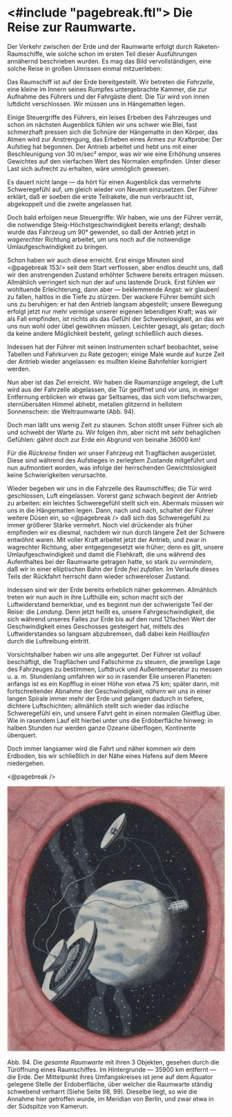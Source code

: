 <#include "pagebreak.ftl">
Die Reise zur Raumwarte.
========================

Der Verkehr zwischen der Erde und der Raumwarte erfolgt
durch Raketen-Raumschiffe, wie solche schon im ersten Teil dieser
Ausführungen annähernd beschrieben wurden. Es mag das
Bild vervollständigen, eine solche Reise in großen Umrissen einmal
mitzuerleben:

Das Raumschiff ist auf der Erde bereitgestellt. Wir betreten
die *Fahrzelle*, eine kleine im Innern seines Rumpfes untergebrachte
Kammer, die zur Aufnahme des Führers und der Fahrgäste
dient. Die Tür wird von innen luftdicht verschlossen.
Wir müssen uns in Hängematten legen.

Einige Steuergriffe des Führers, ein leises Erbeben des Fahrzeuges
und schon im nächsten Augenblick fühlen wir uns schwer
wie Blei, fast schmerzhaft pressen sich die Schnüre der Hängematte
in den Körper, das Atmen wird zur Anstrengung, das
Erheben eines Armes zur Kraftprobe: Der Aufstieg hat begonnen.
Der Antrieb arbeitet und hebt uns mit einer Beschleunigung von
30 m/sec² empor, was wir wie eine Erhöhung unseres Gewichtes
auf den vierfachen Wert des Normalen empfinden. Unter dieser
Last sich aufrecht zu erhalten, wäre unmöglich gewesen.

Es dauert nicht lange — da hört für einen Augenblick das
vermehrte Schweregefühl auf, um gleich wieder von Neuem einzusetzen.
Der Führer erklärt, daß er soeben die erste Teilrakete,
die nun verbraucht ist, abgekoppelt und die zweite angelassen hat.

Doch bald erfolgen neue Steuergriffe: Wir haben, wie uns der
Führer verrät, die notwendige Steig-Höchstgeschwindigkeit bereits
erlangt; deshalb wurde das Fahrzeug um 90° gewendet, so daß
der Antrieb jetzt in *wagerechter* Richtung arbeitet, um uns
noch auf die notwendige Umlaufgeschwindigkeit zu bringen.

Schon haben wir auch diese erreicht. Erst einige Minuten sind
\<@pagebreak 153/> seit dem Start verflossen, aber endlos deucht uns, daß wir den
anstrengenden Zustand erhöhter Schwere bereits ertragen müssen.
Allmählich verringert sich nun der auf uns lastende Druck. Erst
fühlen wir wohltuende Erleichterung, dann aber — beklemmende
Angst: wir glauben! zu fallen, haltlos in die Tiefe zu stürzen.
Der wackere Führer bemüht sich uns zu beruhigen: er hat den
Antrieb langsam abgestellt; unsere Bewegung erfolgt jetzt nur
mehr vermöge unserer eigenen lebendigen Kraft; was wir als
Fall empfinden, ist nichts als das Gefühl der Schwerelosigkeit,
an das wir uns nun wohl oder übel gewöhnen müssen. Leichter
gesagt, als getan; doch da keine andere Möglichkeit besteht,
gelingt schließlich auch dieses.

Indessen hat der Führer mit seinen Instrumenten scharf beobachtet,
seine Tabellen und Fahrkurven zu Rate gezogen; einige
Male wurde auf kurze Zeit der Antrieb wieder angelassen: es
mußten kleine Bahnfehler korrigiert werden.

Nun aber ist das Ziel erreicht. Wir haben die Raumanzüge
angelegt, die Luft wird aus der Fahrzelle abgelassen, die Tür
geöffnet und vor uns, in einiger Entfernung erblicken wir etwas
gar Seltsames, das sich vom tiefschwarzen, sternübersäten Himmel
abhebt, metallen glitzernd in hellstem Sonnenschein: die
Weltraumwarte (Abb. 94).

Doch man läßt uns wenig Zeit zu staunen. Schon stößt unser
Führer sich ab und schwebt der Warte zu. Wir folgen ihm,
aber nicht mit sehr behaglichen Gefühlen: gähnt doch zur Erde
ein Abgrund von beinahe 36000 km!

Für die *Rückreise* finden wir unser Fahrzeug mit Tragflächen
ausgerüstet. Diese sind während des Aufstieges in zerlegtem Zustande
mitgeführt und nun aufmontiert worden, was infolge der
herrschenden Gewichtslosigkeit keine Schwierigkeiten verursachte.

Wieder begeben wir uns in die Fahrzelle des Raumschiffes;
die Tür wird geschlossen, Luft eingelassen. Vorerst ganz schwach
beginnt der Antrieb zu arbeiten: ein leichtes Schweregefühl stellt
sich ein. Abermals müssen wir uns in die Hängematten legen.
Dann, nach und nach, schaltet der Führer weitere Düsen ein, so
\<@pagebreak /> daß sich das Schweregefühl zu immer größerer Stärke vermehrt.
Noch viel drückender als früher empfinden wir es diesmal, nachdem
wir nun durch längere Zeit der Schwere entwöhnt waren.
Mit voller Kraft arbeitet jetzt der Antrieb, und zwar in wagrechter
Richtung, aber entgegengesetzt wie früher; denn es gilt,
unsere Umlaufgeschwindigkeit und damit die Fliehkraft, die uns
während des Aufenthaltes bei der Raumwarte getragen hatte, so
stark zu *vermindern*, daß wir in einer elliptischen Bahn der
Erde *frei zufallen*. Im Verlaufe dieses Teils der Rückfahrt
herrscht dann wieder schwereloser Zustand.

Indessen sind wir der Erde bereits erheblich näher gekommen.
Allmählich treten wir nun auch in ihre Lufthülle ein; schon macht
sich der Luftwiderstand bemerkbar, und es beginnt nun der
schwierigste Teil der Reise: die *Landung*. Denn jetzt heißt es,
unsere Fahrgeschwindigkeit, die sich während unseres Falles zur
Erde bis auf den rund 12fachen Wert der Geschwindigkeit eines
Geschosses gesteigert hat, mittels des Luftwiderstandes so langsam
abzubremsen, daß dabei kein *Heißlaufen* durch die Luftreibung
eintritt.

Vorsichtshalber haben wir uns alle angegurtet. Der Führer
ist vollauf beschäftigt, die Tragflächen und Fallschirme zu steuern,
die jeweilige Lage des Fahrzeuges zu bestimmen, Luftdruck
und Außentemperatur zu messen u. a. m. Stundenlang umfahren
wir so in rasender Eile unseren Planeten: anfangs ist es ein Kopfflug
in einer Höhe von etwa 75 km; später dann, mit fortschreitender
Abnahme der Geschwindigkeit, *nähern* wir uns in einer
langen Spirale immer mehr der Erde und gelangen dadurch in
tiefere, dichtere Luftschichten; allmählich stellt sich wieder das
irdische Schweregefühl ein, und unsere Fahrt geht in einen normalen
Gleitflug über. Wie in rasendem Lauf eilt hierbei unter
uns die Erdoberfläche hinweg: in halben Stunden nur werden
ganze Ozeane überflogen, Kontinente überquert.

Doch immer langsamer wird die Fahrt und näher kommen
wir dem Erdboden, bis wir schließlich in der Nähe eines Hafens
auf dem Meere niedergehen.

\<@pagebreak />
<div class="image"><img alt="Die gesamte Raumwarte mit ihren 3 Objekten" src="abb94.png"/>
<p>Abb. 94. Die <em>gesamte Raumwarte</em> mit ihren 3 Objekten, gesehen durch die
Türöffnung eines Raumschiffes. Im Hintergrunde — 35900 km entfernt — die
Erde. Der Mittelpunkt ihres Umfangskreises ist jene auf dem Äquator gelegene
Stelle der Erdoberfläche, über welcher die Raumwarte ständig schwebend verharrt
(Siehe Seite 98, 99). Dieselbe liegt, so wie die Annahme hier getroffen
wurde, im Meridian von Berlin, und zwar etwa in der Südspitze von Kamerun.</p></div>

